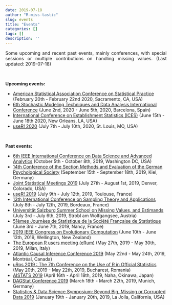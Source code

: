 ```yaml
---
date: 2019-07-18
author: "R-miss-tastic"
slug: events
title: "Events"
categories: []
tags: []
description: ''
---
```



<p align="justify">Some upcoming and recent past events, mainly conferences, with special sessions or multiple contributions on handling missing values. (Last updated: 2019-07-18)</p>

<!--more-->
<br>

<b>Upcoming events:</b>

<ul class="list-group" id="up-events-list">

<li class="list-group-item"> <a href="https://ww2.amstat.org/meetings/csp/2020/" target="_blank">American Statistical Association Conference on Statistical Practice</a> (February 20th - February 22nd 2020, Sacramento, CA, USA)</li>
<li class="list-group-item"> <a href="http://www.smtda.net/" target="_blank">6th Stochastic Modeling Techniques and Data Analysis International Conference</a> (June 2nd, 2020 - June 5th, 2020, Barcelona, Spain)</li>
<li class="list-group-item"> <a href="https://ww2.amstat.org/meetings/ices/2020/conferenceinfo.cfm" target="_blank">International Conference on Establishment Statistics (ICES)</a> (June 15th - June 18th 2020, New Orleans, LA, USA)</li>
<li class="list-group-item"> <a href="https://user2020.r-project.org/" target="_blank">useR! 2020</a> (July 7th - July 10th, 2020, St. Louis, MO, USA)</li>
</ul>

</br>

<b>Past events:</b>

<ul class="list-group" id="past-events-list">
<li class="list-group-item"> <a href="http://about-conference.dsaa2019.dsaa.co/" target="_blank">6th IEEE International Conference on Data Science and Advanced Analytics</a> (October 5th - October 8th, 2019, Washington DC, USA)</li>
<li class="list-group-item"> <a href="http://www.fgme2019.de/index.php?id=1&L=2" target="_blank">14th Conference of the Section Methods and Evaluation of the German Psychological Society</a> (September 15th - September 18th, 2019, Kiel, Germany)</li>
<li class="list-group-item"> <a href="http://ww2.amstat.org/meetings/jsm/2019/index.cfm" target="_blank">Joint Statistical Meetings 2019</a> (July 27th - August 1st, 2019, Denver, Colorado, USA)</li>
<li class="list-group-item"> <a href="http://user2019.r-project.org" target="_blank">useR! 2019</a> (July 9th - July 12th, 2019, Toulouse, France)</li>
<li class="list-group-item"> <a href="https://sampta2019.sciencesconf.org/?forward-action=index&forward-controller=index&lang=en" target="_blank">13th International Conference on Sampling Theory and Applications</a> (July 8th - July 12th, 2019, Bordeaux, France)</li>
<li class="list-group-item"> <a href="http://www.biometrische-gesellschaft.de/fileadmin/AG_Daten/Weiterbildung/PDFs/FlyerStrobl_V_2019.pdf" target="_blank">Universit&auml;t Salzburg Summer School on Missing Values, and Estimands</a> (July 3rd - July 6th, 2019, Strobl am Wolfgangsee, Austria)</li>
<li class="list-group-item"> <a href="http://www.jds2019.sfds.asso.fr/" target="_blank">51èmes Journ&#xE8;es de Statistique de la Soci&#xE9;t&#xE9; Fran&ccedil;aise de Statistique</a> (June 3rd - June 7th, 2019, Nancy, France)</li>
<li class="list-group-item"> <a href="http://cec2019.org/index.html" target="_blank">2019 IEEE Congress on Evolutionary Computation</a> (June 10th - June 13th, 2019, Wellington, New Zealand)</li>
<li class="list-group-item"> <a href="http://2020.erum.io/" target="_blank">The European R users meeting (eRum)</a> (May 27th, 2019 - May 30th, 2019, Milan, Italy)</li>
<li class="list-group-item"> <a href="https://www.mcgill.ca/epi-biostat-occh/news-events/atlantic-causal-inference-conference-2019" target="_blank">Atlantic Causal Inference Conference 2019</a> (May 22nd - May 24th, 2019, Montr&#xE9;al, Canada)</li>
<li class="list-group-item"> <a href="http://www.r-project.ro/conference2019.html" target="_blank">uRos 2019 : The 7th Conference on the Use of R in Official Statistics</a> (May 20th, 2019 - May 22th, 2019, Bucharest, Romania)</li>
<li class="list-group-item"> <a href="https://www.aistats.org" target="_blank">AISTATS 2019</a> (April 16th - April 18th, 2019, Naha, Okinawa, Japan)</li>
<li class="list-group-item"> <a href="https://www.dagstat2019.statistik.uni-muenchen.de/index.html" target="_blank">DAGStat Conference 2019</a> (March 18th - March 22th, 2019, Munich, Germany)</li>
<li class="list-group-item"> <a href="http://datascience.ucsd.edu/statistics-symposium/" target="_blank">Statistics & Data Science Symposium: Beyond Big, Missing or Corrupted Data 2019</a> (January 19th - January 20th, 2019, La Jolla, California, USA)</li>
</ul>

</br>
